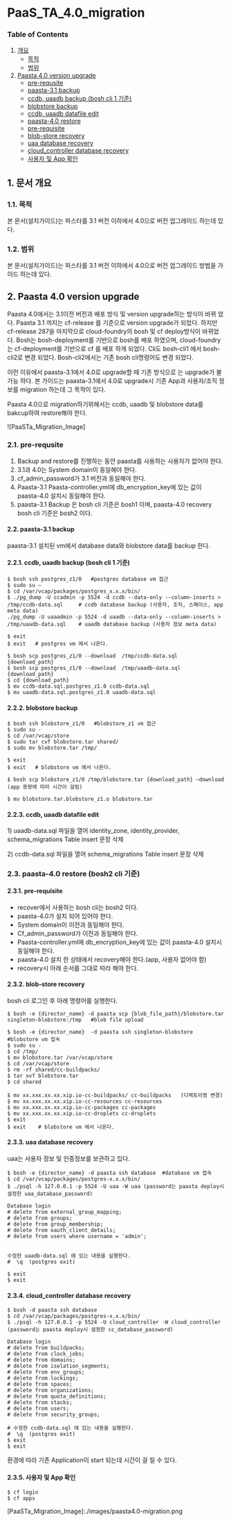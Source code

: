 # PaaS\_TA\_4.0\_migration

### Table of Contents

1. [개요](paas_ta_4.0_migration.md#1)
   * [목적](paas_ta_4.0_migration.md#2)
   * [범위](paas_ta_4.0_migration.md#3)
2. [Paasta 4.0 version upgrade](paas_ta_4.0_migration.md#4)
   * [pre-requsite](paas_ta_4.0_migration.md#5)
   * [paasta-3.1 backup](paas_ta_4.0_migration.md#6)
   * [ccdb, uaadb backup \(bosh cli 1 기준\)](paas_ta_4.0_migration.md#7)
   * [blobstore backup](paas_ta_4.0_migration.md#8)
   * [ccdb, uaadb datafile edit](paas_ta_4.0_migration.md#9)
   * [paasta-4.0 restore](paas_ta_4.0_migration.md#10)
   * [pre-requisite](paas_ta_4.0_migration.md#11)
   * [blob-store recovery](paas_ta_4.0_migration.md#12)
   * [uaa database recovery](paas_ta_4.0_migration.md#13)
   * [cloud\_controller database recovery](paas_ta_4.0_migration.md#14)
   * [사용자 및 App 확인 ](paas_ta_4.0_migration.md#15)

## 1.  문서 개요

### 1.1.  목적

본 문서\(설치가이드\)는 파스타를 3.1 버전 이하에서 4.0으로 버전 업그레이드 하는데 있다.

### 1.2.  범위

본 문서\(설치가이드\)는 파스타를 3.1 버전 이하에서 4.0으로 버전 업그레이드 방법을 가이드 하는데 있다.

## 2. Paasta 4.0 version upgrade

Paasta 4.0에서는 3.1이전 버전과 배포 방식 및 version upgrade하는 방식이 바뀌 었다. Paasta 3.1 까지는 cf-release 를 기준으로 version upgrade가 되었다. 하지만 cf-release 287을 마지막으로 cloud-foundry의 bosh 및 cf deploy방식이 바뀌었다. Bosh는 bosh-deployment를 기반으로 bosh를 배포 하였으며, cloud-foundry는 cf-deployment를 기반으로 cf 를 배포 하게 되었다. Cli도 bosh-cli1 에서 bosh-cli2로 변경 되었다. Bosh-cli2에서는 기존 bosh cli명령어도 변경 되었다.

이런 이유에서 paasta-3.1에서 4.0로 upgrade할 때 기존 방식으로 는 upgrade가 불가능 하다. 본 가이드는 paasta-3.1에서 4.0로 upgrade시 기존 App과 사용자/조직 정보를 migration 하는데 그 목적이 있다.

Paasta 4.0으로 migration하기위해서는 ccdb, uaadb 및 blobstore data를 bakcup하여 restore해야 한다.

!\[PaaSTa\_Migration\_Image\]

### 2.1.    pre-requsite

1. Backup and restore를 진행하는 동안  paasta를 사용하는 사용자가 없어야 한다. 
2. 3.1과 4.0는 System domain이 동일해야 한다.
3. cf\_admin\_password가 3.1 버전과 동일해야 한다.
4. Paasta-3.1 Paasta-controller.yml에 db\_encryption\_key에 있는 값이 paasta-4.0 설치시 동일해야 한다. 
5. paasta-3.1 Backup 은 bosh cli 기준은 bosh1 이며, paasta-4.0 recovery bosh cli 기준은 bosh2 이다.

#### 2.2.    paasta-3.1 backup

paasta-3.1 설치된 vm에서 database data와 blobstore data를 backup 한다.

#### 2.2.1.    ccdb, uaadb backup \(bosh cli 1 기준\)

```text
$ bosh ssh postgres_z1/0   #postgres database vm 접근
$ sudo su –
$ cd /var/vcap/packages/postgres_x.x.x/bin/
$ ./pg_dump -U ccadmin -p 5524 -d ccdb --data-only --column-inserts > /tmp/ccdb-data.sql     # ccdb database backup (사용자, 조직, 스페이스, app meta data)
./pg_dump -U uaaadmin -p 5524 -d uaadb --data-only --column-inserts > /tmp/uaadb-data.sql    # uaadb database backup (사용자 정보 meta data)

$ exit
$ exit   # postgres vm 에서 나온다.

$ bosh scp postgres_z1/0 --download  /tmp/ccdb-data.sql  {download_path}
$ bosh scp postgres_z1/0 --download  /tmp/uaadb-data.sql  {download_path}
$ cd {download_path}
$ mv ccdb-data.sql.postgres_z1.0 ccdb-data.sql
$ mv uaadb-data.sql.postgres_z1.0 uaadb-data.sql
```

#### 2.2.2.    blobstore backup

```text
$ bosh ssh blobstore_z1/0   #blobstore_z1 vm 접근
$ sudo su -
$ cd /var/vcap/store  
$ sudo tar cvf blobstore.tar shared/
$ sudo mv blobstore.tar /tmp/

$ exit
$ exit   # blobstore vm 에서 나온다.

$ bosh scp blobstore_z1/0 /tmp/blobstore.tar {download_path} –download  (app 용량에 따라 시간이 걸림)

$ mv blobstore.tar.blobstore_z1.o blobstore.tar
```

#### 2.2.3.    ccdb, uaadb datafile edit

1\) uaadb-data.sql 파일을 열어 identity\_zone, identity\_provider, schema\_migrations Table insert 문장 삭제

2\) ccdb-data.sql 파일을 열어 schema\_migrations Table insert 문장 삭제

### 2.3.    paasta-4.0 restore \(bosh2 cli 기준\)

#### 2.3.1.    pre-requisite

* recover에서 사용하는 bosh cli는 bosh2 이다.
* paasta-4.0가 설치 되어 있어야 한다.
* System domain이 이전과 동일해야 한다.
* Cf\_admin\_password가 이전과 동일해야 한다.
* Paasta-controller.yml에 db\_encryption\_key에 있는 값이 paasta-4.0 설치시 동일해야 한다.
* paasta-4.0 설치 한 상태에서 recovery해야 한다.\(app, 사용자 없어야 함\)
* recovery시 아래 순서를 그대로 따라 해야 한다.

#### 2.3.2.    blob-store recovery

bosh cli 로그인 후 아래 명령어를 실행한다.

```text
$ bosh -e {director_name} -d paasta scp {blob_file_path}/blobstore.tar singleton-blobstore:/tmp   #blob file upload

$ bosh -e {director_name}  -d paasta ssh singleton-blobstore  #blobstore vm 접속
$ sudo su - 
$ cd /tmp/
$ mv blobstore.tar /var/vcap/store
$ cd /var/vcap/store
$ rm -rf shared/cc-buildpacks/
$ tar xvf blobstore.tar
$ cd shared

$ mv xx.xxx.xx.xx.xip.io-cc-buildpacks/ cc-buildpacks   (디렉토리명 변경)
$ mv xx.xxx.xx.xx.xip.io-cc-resources cc-resources
$ mv xx.xxx.xx.xx.xip.io-cc-packages cc-packages
$ mv xx.xxx.xx.xx.xip.io-cc-droplets cc-droplets
$ exit
$ exit    # blobstore vm 에서 나온다.
```

#### 2.3.3.    uaa database recovery

uaa는 사용자 정보 및 인증정보를 보관하고 있다.

```text
$ bosh -e {director_name} -d paasta ssh database  #database vm 접속
$ cd /var/vcap/packages/postgres-x.x.x/bin/
$ ./psql -h 127.0.0.1 -p 5524 -U uaa -W uaa (password는 paasta deploy시 설정한 uaa_database_password)

Database login
# delete from external_group_mapping;
# delete from groups;
# delete from group_membership;
# delete from oauth_client_details;
# delete from users where username = 'admin';


수정한 uaadb-data.sql 에 있는 내용을 실행한다.
#  \q  (postgres exit)

$ exit 
$ exit
```

#### 2.3.4.    cloud\_controller database recovery

```text
$ bosh -d paasta ssh database
$ cd /var/vcap/packages/postgres-x.x.x/bin/
$ ./psql -h 127.0.0.1 -p 5524 -U cloud_controller -W cloud_controller (password는 paasta deploy시 설정한 cc_database_password)

Database login
# delete from buildpacks;
# delete from clock_jobs;
# delete from domains;
# delete from isolation_segments;
# delete from env_groups; 
# delete from lockings;
# delete from spaces;
# delete from organizations;
# delete from quota_definitions;
# delete from stacks;
# delete from users;
# delete from security_groups;

# 수정한 ccdb-data.sql 에 있는 내용을 실행한다.
#  \q  (postgres exit)
$ exit
$ exit
```

환경에 따라 기존 Application이 start 되는데 시간이 걸 릴 수 있다.

#### 2.3.5.    사용자 및 App 확인

```text
$ cf login
$ cf apps
```

\[PaaSTa\_Migration\_Image\]:./images/paasta4.0-migration.png
